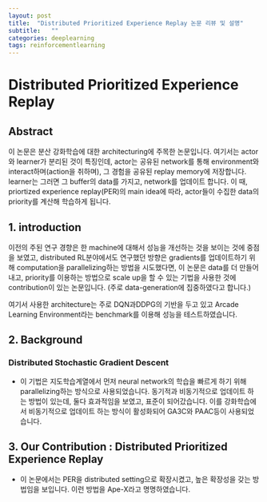 ```yaml
---
layout: post
title:  "Distributed Prioritized Experience Replay 논문 리뷰 및 설명"
subtitle:   ""
categories: deeplearning
tags: reinforcementlearning
---
```


# Distributed Prioritized Experience Replay

## Abstract

이 논문은 분산 강화학습에 대한 architecturing에 주목한 논문입니다. 여기서는 actor와 learner가 분리된 것이 특징인데, actor는 공유된 network를 
통해 environment와 interact하며(action을 취하며), 그 경험을 공유된 replay memory에 저장합니다. learner는 그러면 그 buffer의 data를 가지고, 
network를 업데이트 합니다. 이 때, priortized experience replay(PER)의 main idea에 따라, actor들이 수집한 data의 priority를 계산해 학습하게 됩니다.

## 1. introduction

이전의 주된 연구 경향은 한 machine에 대해서 성능을 개선하는 것을 보이는 것에 중점을 보였고, 
distributed RL분야에서도 연구했던 방향은 gradients를 업데이트하기 위해 computation을 parallelizing하는 방법을 시도했다면,
이 논문은 data를 더 만들어내고, priority를 이용하는 방법으로 scale up을 할 수 있는 기법을 사용한 것에 contribution이 있는 논문입니다. 
(주로 data-generation에 집중하였다고 합니다.)

여기서 사용한 architecture는 주로 DQN과DDPG의 기반을 두고 있고 Arcade Learning Environment라는 benchmark를 이용해 성능을 테스트하였습니다.

## 2. Background

### Distributed Stochastic Gradient Descent
* 이 기법은 지도학습계열에서 먼저 neural network의 학습을 빠르게 하기 위해 parallelizing하는 방식으로 사용되었습니다. 동기적과 비동기적으로 업데이트 하는 방법이 있는데, 둘다 효과적임을 보였고, 표준이 되어갔습니다. 이를 강화학습에서 비동기적으로 업데이트 하는 방식이 활성화되어 GA3C와 PAAC등이 사용되었습니다.

## 3. Our Contribution : Distributed Prioritized Experience Replay
* 이 논문에서는 PER을 distributed setting으로 확장시켰고, 높은 확장성을 갖는 방법임을 보입니다. 이런 방법을 Ape-X라고 명명하였습니다.
